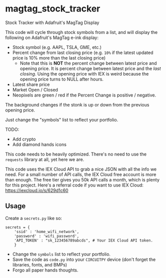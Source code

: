 # magtag_stock_tracker
Stock Tracker with Adafruit's MagTag Display

This code will cycle through stock symbols from a list, and will display the following on Adafruit's MagTag e-ink display:

* Stock symbol (e.g. AAPL, TSLA, GME, etc.)
* Percent change from last closing price (e.g. ```10%``` if the latest updated price is 10% more than the last closing price)
    - Note that this is **NOT** the percent change between latest price and opening price. It is percent change between latest price and the _last closing_. Using the opening price with IEX is weird because the opening price turns to NULL after hours. 
* Latest share price
* Market Open / Closed
* Neopixels are green / red if the Percent Change is positive / negative.  

The background changes if the stonk is up or down from the previous opening price. 

Just change the "symbols" list to reflect your portfolio. 

TODO:

- Add crypto
- Add diamond hands icons

This code needs to be heavily optimized. There's no need to use the ```requests``` library at all, yet here we are. 

This code uses the IEX Cloud API to grab a nice JSON with all the info we need. For a small number of API calls, the IEX Cloud free account is more than enough.
The free tier gives you 50k API calls a month, which is plenty for this project. Here's a referral code if you want to use IEX Cloud: https://iexcloud.io/s/629d1c60

## Usage
Create a ```secrets.py``` like so:

```
secrets = {
    'ssid' : 'home_wifi_network',
    'password' : 'wifi_password',
    'API_TOKEN' : "sk_123456789abcds", # Your IEX Cloud API token. 
    }
```
* Change the ```symbols``` list to reflect your portfolio. 
* Save the code as ```code.py``` into your ```CIRCUITPY``` device (don't forget the libraries, fonts, and BMPs)
* Forgo all paper hands thoughts. 
